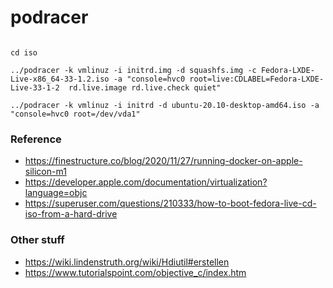 # podracer


```shell

cd iso

../podracer -k vmlinuz -i initrd.img -d squashfs.img -c Fedora-LXDE-Live-x86_64-33-1.2.iso -a "console=hvc0 root=live:CDLABEL=Fedora-LXDE-Live-33-1-2  rd.live.image rd.live.check quiet"

../podracer -k vmlinuz -i initrd -d ubuntu-20.10-desktop-amd64.iso -a "console=hvc0 root=/dev/vda1"

```

### Reference

* https://finestructure.co/blog/2020/11/27/running-docker-on-apple-silicon-m1
* https://developer.apple.com/documentation/virtualization?language=objc
* https://superuser.com/questions/210333/how-to-boot-fedora-live-cd-iso-from-a-hard-drive

### Other stuff

* https://wiki.lindenstruth.org/wiki/Hdiutil#erstellen
* https://www.tutorialspoint.com/objective_c/index.htm

